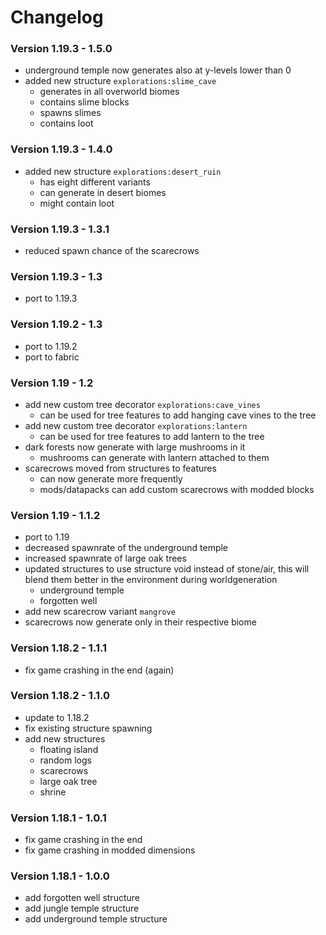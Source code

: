 # Changelog

### Version 1.19.3 - 1.5.0

- underground temple now generates also at y-levels lower than 0
- added new structure `explorations:slime_cave`
    - generates in all overworld biomes
    - contains slime blocks
    - spawns slimes
    - contains loot

### Version 1.19.3 - 1.4.0

- added new structure `explorations:desert_ruin`
    - has eight different variants
    - can generate in desert biomes
    - might contain loot

### Version 1.19.3 - 1.3.1

- reduced spawn chance of the scarecrows

### Version 1.19.3 - 1.3

- port to 1.19.3

### Version 1.19.2 - 1.3

- port to 1.19.2
- port to fabric

### Version 1.19 - 1.2

- add new custom tree decorator `explorations:cave_vines`
    - can be used for tree features to add hanging cave vines to the tree
- add new custom tree decorator `explorations:lantern`
    - can be used for tree features to add lantern to the tree
- dark forests now generate with large mushrooms in it
    - mushrooms can generate with lantern attached to them
- scarecrows moved from structures to features
    - can now generate more frequently
    - mods/datapacks can add custom scarecrows with modded blocks

### Version 1.19 - 1.1.2

- port to 1.19
- decreased spawnrate of the underground temple
- increased spawnrate of large oak trees
- updated structures to use structure void instead of stone/air, this will blend them better in the environment during
  worldgeneration
    - underground temple
    - forgotten well
- add new scarecrow variant `mangrove`
- scarecrows now generate only in their respective biome

### Version 1.18.2 - 1.1.1

- fix game crashing in the end (again)

### Version 1.18.2 - 1.1.0

- update to 1.18.2
- fix existing structure spawning
- add new structures
    - floating island
    - random logs
    - scarecrows
    - large oak tree
    - shrine

### Version 1.18.1 - 1.0.1

- fix game crashing in the end
- fix game crashing in modded dimensions

### Version 1.18.1 - 1.0.0

- add forgotten well structure
- add jungle temple structure
- add underground temple structure

